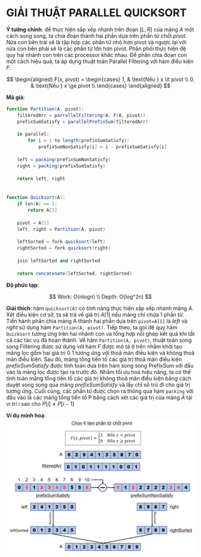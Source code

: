 # GIẢI THUẬT PARALLEL QUICKSORT

**Ý tưởng chính**: để thực hiện sắp xếp nhanh trên đoạn $[L, R]$ của mảng $A$ một cách song song, ta chia đoạn thành hai phần dựa trên phần tử chốt $pivot$. Nửa con bên trái sẽ là tập hợp các phần tử nhỏ hơn pivot và ngược lại với nửa con bên phải sẽ là các phần tử lớn hơn pivot. Phân phối thực hiện đệ quy hai nhánh con trên các processor khác nhau. Để phân chia đoạn con một cách hiệu quả, ta áp dụng thuật toán Parallel Filtering với hàm điều kiện $F$:

$$
\begin{aligned}
    F(x, pivot) = 
    \begin{cases}
        1, & \text{Nếu } x \lt pivot \\
        0, & \text{Nếu } x \ge pivot \\
    \end{cases}
\end{aligned}
$$

**Mã giả**:
```actionscript
function Partition(A, pivot):
    filteredArr = parrallelFiltering(A, F(A, pivot))
    prefixSumSatisfy = parallelPrefixSum(filteredArr)
    
    in parallel:
        for i = 1 to length(prefixSumSatisfy):
            prefixSumNonSatisfy[i] = i - prefixSumSatisfy[i]

    left = packing(prefixSumNonSatisfy)
    right = packing(prefixSumSatisfy)

    return left, right


function Quicksort(A):
    if len(A) == 1:
        return A[1]

    pivot = A[1]
    left, right = Partition(A, pivot)

    leftSorted = fork quicksort(left)
    rightSorted = fork quicksort(right)

    join leftSorted and rightSorted

    return concatenate(leftSorted, rightSorted)
```

**Độ phức tạp**:

$$
Work: O(nlogn) \\
Depth: O(log^2n)
$$

**Giải thích**: hàm `quicksort(A)` có tính năng thực hiện sắp xếp nhanh mảng $A$. Xét điều kiện cơ sở, ta sẽ trả về giá trị $A[1]$ nếu mảng chỉ chứa 1 phần tử. Tiến hành phân chia mảng A thành hai phần dựa trên `pivot=A[1]` là $left$ và $right$ sử dụng hàm `Partition(A, pivot)`. Tiếp theo, ta gọi đệ quy hàm `Quicksort` tương ứng trên hai nhánh con và tổng hợp nối ghép kết quả khi tất cả các tác vụ đã hoàn thành. Về hàm `Partition(A, pivot)`, thuật toán song song Filtering được sử dụng với hàm $F$ được mô tả ở trên nhằm khởi tạo mảng lọc gồm hai giá trị 0 1 tương ứng với thoã mãn điều kiện và không thoã mãn điều kiện. Sau đó, mảng tổng tiền tố các giá trị thoã mãn điều kiện $prefixSumSatisfy$ được tính toán dựa trên hàm song song PrefixSum với đầu vào là mảng lọc được tạo ra trước đó. Nhằm tối ưu hoá hiệu năng, ta có thể tính toán mảng tổng tiền tố các giá trị không thoã mãn điều kiện bằng cách duyệt song song qua mảng $prefixSumSatisfy$ và lấy chỉ số trừ đi cho giá trị tương ứng. Cuối cùng, các phần tử được chọn ra thông qua hàm `packing` với đầu vào là các mảng tổng tiền tố P bằng cách xét các giá trị của mảng $A$ tại vị trí $i$ sao cho $P[i] \ne P[i-1]$ 

**Ví dụ minh hoạ**:
![alt text](quicksort.png)